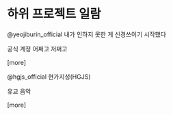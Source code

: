 
# 하위 프로젝트 일람

@yeojiburin_official 내가 인하지 못한 게 신경쓰이기 시작했다

공식 계정 어쩌고 저쩌고

[more]

@hgjs_official 현가지성(HGJS)

유교 음악

[more]